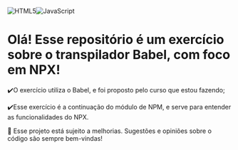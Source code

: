 ![HTML5](https://img.shields.io/badge/html5-%23E34F26.svg?style=for-the-badge&logo=html5&logoColor=white)![JavaScript](https://img.shields.io/badge/javascript-%23323330.svg?style=for-the-badge&logo=javascript&logoColor=%23F7DF1E)

<h1>Olá! Esse repositório é um exercício sobre o transpilador Babel, com foco em NPX!</h1>

✔️O exercício utiliza o Babel, e foi proposto pelo curso que estou fazendo;

✔️Esse exercício é a continuação do módulo de NPM, e serve para entender as funcionalidades do NPX.

🌱 Esse projeto está sujeito a melhorias. Sugestões e opiniões sobre o código são sempre bem-vindas!
